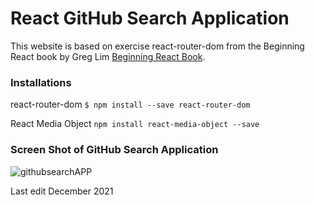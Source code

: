 # React GitHub Search Application 

This website is based on exercise react-router-dom from the Beginning React book by Greg Lim [Beginning React Book](https://github.com/greglim81/react-chapter8).


### Installations

react-router-dom
`$ npm install --save react-router-dom`

React Media Object
`npm install react-media-object --save`


### Screen Shot of GitHub Search Application
![githubsearchAPP](https://user-images.githubusercontent.com/83961643/144892311-a614a6fc-79b7-429b-8fae-93fb04c22e86.jpeg)


Last edit December 2021

